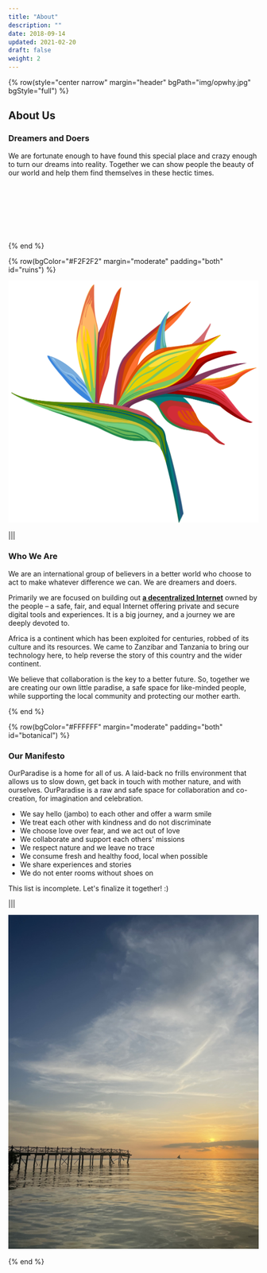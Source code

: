 ```yaml
---
title: "About"
description: ""
date: 2018-09-14
updated: 2021-02-20
draft: false
weight: 2
---
```


<!-- section 1 (JP) -->

{% row(style="center narrow" margin="header" bgPath="img/opwhy.jpg" bgStyle="full") %}

## About Us

### Dreamers and Doers

We are fortunate enough to have found this special place and crazy enough to turn our dreams into reality. Together we can show people the beauty of our world and help them find themselves in these hectic times.

<br>
<br>
<br>
<br>
<br>
<br>

{% end %}

{% row(bgColor="#F2F2F2" margin="moderate" padding="both" id="ruins") %}

![Who We Are](img/who_we_are.png#large)

|||

### Who We Are

<p>We are an international group of believers in a better world who choose to act to make whatever difference we can. We are dreamers and doers.</p>

<p>

Primarily we are focused on building out **[a decentralized Internet](https://threefold.io)** owned by the people – a safe, fair, and equal Internet offering private and secure digital tools and experiences. It is a big journey, and a journey we are deeply devoted to.

</p>

<p>Africa is a continent which has been exploited for centuries, robbed of its culture and its resources. We came to Zanzibar and Tanzania to bring our technology here, to help reverse the story of this country and the wider continent.</p>

<p>We believe that collaboration is the key to a better future. So, together we are creating our own little paradise, a safe space for like-minded people, while supporting the local community and protecting our mother earth.</p>

{% end %}

{% row(bgColor="#FFFFFF" margin="moderate" padding="both" id="botanical") %}

### Our Manifesto

<p>OurParadise is a home for all of us. A laid-back no frills environment that allows us to slow down, get back in touch with mother nature, and with ourselves. OurParadise is a raw and safe space for collaboration and co-creation, for imagination and celebration.</p>

- We say hello (jambo) to each other and offer a warm smile
- We treat each other with kindness and do not discriminate
- We choose love over fear, and we act out of love
- We collaborate and support each others' missions
- We respect nature and we leave no trace
- We consume fresh and healthy food, local when possible
- We share experiences and stories
- We do not enter rooms without shoes on

<p>This list is incomplete. Let's finalize it together! :)</p>

|||

![Manifesto](img/manifesto.png#medium)

{% end %}
